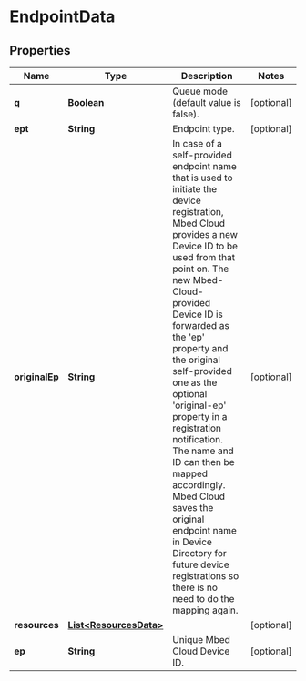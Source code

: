 
# EndpointData

## Properties
Name | Type | Description | Notes
------------ | ------------- | ------------- | -------------
**q** | **Boolean** | Queue mode (default value is false). |  [optional]
**ept** | **String** | Endpoint type. |  [optional]
**originalEp** | **String** | In case of a self-provided endpoint name that is used to initiate the device registration, Mbed Cloud provides a new Device ID to be used from that point on. The new Mbed-Cloud-provided Device ID is forwarded as the &#39;ep&#39; property and the original self-provided one as the optional &#39;original-ep&#39; property in a registration notification. The name and ID can then be mapped accordingly. Mbed Cloud saves the original endpoint name in Device Directory for future device registrations so there is no need to do the mapping again.   |  [optional]
**resources** | [**List&lt;ResourcesData&gt;**](ResourcesData.md) |  |  [optional]
**ep** | **String** | Unique Mbed Cloud Device ID. |  [optional]



